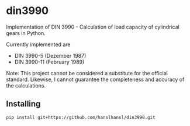 # din3990
Implementation of DIN 3990 - Calculation of load capacity of cylindrical gears in Python.

Currently implemented are
- DIN 3990-5 (Dezember 1987)
- DIN 3990-11 (February 1989)

Note: This project cannot be considered a substitute for the official standard. Likewise, I cannot guarantee the completeness and accuracy of the calculations.
## Installing
`pip install git+https://github.com/hanslhansl/din3990.git`
